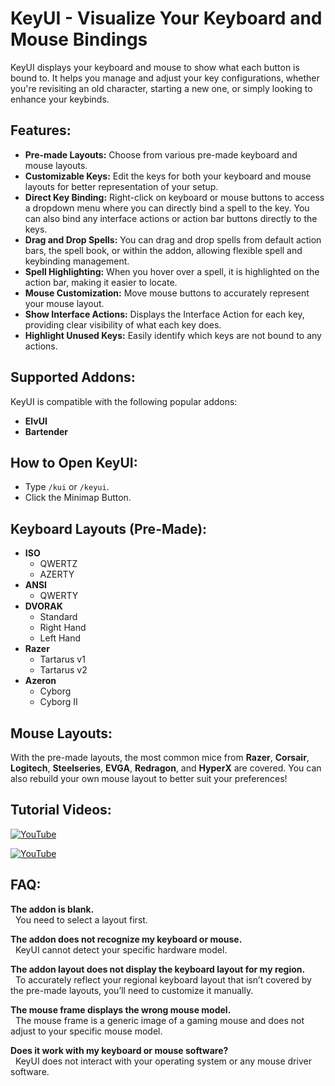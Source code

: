 # KeyUI - Visualize Your Keyboard and Mouse Bindings

KeyUI displays your keyboard and mouse to show what each button is bound to. It helps you manage and adjust your key configurations, whether you're revisiting an old character, starting a new one, or simply looking to enhance your keybinds.

## Features:
- **Pre-made Layouts:** Choose from various pre-made keyboard and mouse layouts.
- **Customizable Keys:** Edit the keys for both your keyboard and mouse layouts for better representation of your setup.
- **Direct Key Binding:** Right-click on keyboard or mouse buttons to access a dropdown menu where you can directly bind a spell to the key. You can also bind any interface actions or action bar buttons directly to the keys.
- **Drag and Drop Spells:** You can drag and drop spells from default action bars, the spell book, or within the addon, allowing flexible spell and keybinding management.
- **Spell Highlighting:** When you hover over a spell, it is highlighted on the action bar, making it easier to locate.
- **Mouse Customization:** Move mouse buttons to accurately represent your mouse layout.
- **Show Interface Actions:** Displays the Interface Action for each key, providing clear visibility of what each key does.
- **Highlight Unused Keys:** Easily identify which keys are not bound to any actions.

## Supported Addons:
KeyUI is compatible with the following popular addons:
- **ElvUI**
- **Bartender**

## How to Open KeyUI:
- Type `/kui` or `/keyui`.
- Click the Minimap Button.

## Keyboard Layouts (Pre-Made):
- **ISO**
  - QWERTZ
  - AZERTY
- **ANSI**
  - QWERTY
- **DVORAK**
  - Standard
  - Right Hand
  - Left Hand
- **Razer**
  - Tartarus v1
  - Tartarus v2
- **Azeron**
  - Cyborg
  - Cyborg II

## Mouse Layouts:
With the pre-made layouts, the most common mice from **Razer**, **Corsair**, **Logitech**, **Steelseries**, **EVGA**, **Redragon**, and **HyperX** are covered. You can also rebuild your own mouse layout to better suit your preferences!

## Tutorial Videos:
[![YouTube](https://img.youtube.com/vi/4jNuNZVvpqY/0.jpg)](https://www.youtube.com/watch?v=4jNuNZVvpqY)

[![YouTube](https://img.youtube.com/vi/ClGztJtR2rQ/0.jpg)](https://www.youtube.com/watch?v=ClGztJtR2rQ)

## FAQ:
**The addon is blank.**  
&nbsp;&nbsp;You need to select a layout first.

**The addon does not recognize my keyboard or mouse.**  
&nbsp;&nbsp;KeyUI cannot detect your specific hardware model.

**The addon layout does not display the keyboard layout for my region.**  
&nbsp;&nbsp;To accurately reflect your regional keyboard layout that isn’t covered by the pre-made layouts, you’ll need to customize it manually.

**The mouse frame displays the wrong mouse model.**  
&nbsp;&nbsp;The mouse frame is a generic image of a gaming mouse and does not adjust to your specific mouse model.

**Does it work with my keyboard or mouse software?**  
&nbsp;&nbsp;KeyUI does not interact with your operating system or any mouse driver software.
